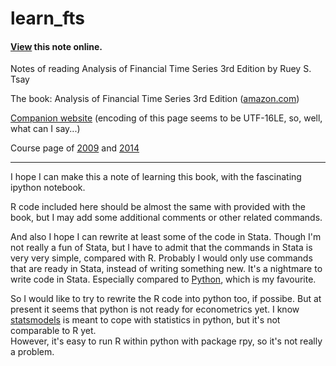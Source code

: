 learn_fts
=========

#### [View](http://kongscn.github.io/notes/index.html) this note online.

Notes of reading Analysis of Financial Time Series 3rd Edition by Ruey S. Tsay

The book: Analysis of Financial Time Series 3rd Edition
([amazon.com](http://www.amazon.com/Analysis-Financial-Wiley-Probability-Statistics/dp/0470414359))

[Companion website](http://faculty.chicagobooth.edu/ruey.tsay/teaching/fts3)
(encoding of this page seems to be UTF-16LE, so, well, what can I say...)

Course page of [2009](http://faculty.chicagobooth.edu/ruey.tsay/teaching/bs41202/sp2009/) and [2014](http://faculty.chicagobooth.edu/ruey.tsay/teaching/bs41202/sp2014/)

------
I hope I can make this a note of learning this book, 
with the fascinating ipython notebook.

R code included here should be almost the same with provided with the book, 
but I may add some additional comments or other related commands.

And also I hope I can rewrite at least some of the code in Stata. 
Though I'm not really a fun of Stata, but I have to admit that 
the commands in Stata is very very simple, compared with R. 
Probably I would only use commands that are ready in Stata, 
instead of writing something new. It's a nightmare to write code in Stata.
Especially compared to [Python](http://www.python.org/), which is my favourite.


So I would like to try to rewrite the R code into python too, if possibe.
But at present it seems that python is not ready for econometrics yet.
I know [statsmodels](https://github.com/statsmodels/statsmodels) 
is meant to cope with statistics in python, but it's not comparable to R yet.  
However, it's easy to run R within python with package rpy, 
so it's not really a problem.

